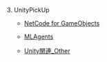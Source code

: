 3. UnityPickUp
   
   -  <a href="https://drive.google.com/drive/folders/1gUOwsJvWfTcIOitGhQpPudrnVWQn3IiW" target="_blank">NetCode for GameObjects</a>

   - [MLAgents](3_3_MLAgents/3_3_MLAgents.md)

   - [Unity関連_Other](3_1_Other/3_1_Other.md)


